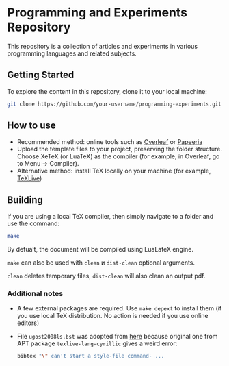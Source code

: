 # Programming and Experiments Repository

This repository is a collection of articles and experiments in various programming languages and related subjects.

## Getting Started

To explore the content in this repository, clone it to your local machine:

```bash
git clone https://github.com/your-username/programming-experiments.git
```

## How to use

* Recommended method: online tools such as [Overleaf](https://www.overleaf.com/) or [Papeeria](https://papeeria.com/)
* Upload the template files to your project, preserving the folder structure.
Choose XeTeX (or LuaTeX) as the compiler (for example, in Overleaf, go to Menu -> Compiler).
* Alternative method: install TeX locally on your machine (for example, [TeXLive](https://www.tug.org/texlive/))


## Building

If you are using a local TeX compiler, then simply navigate to a folder and use the command:
```sh
make
```
By defualt, the document will be compiled using LuaLateX engine.

`make` can also be used with `clean` и `dist-clean` optional arguments.

`clean` deletes temporary files, `dist-clean` will also clean an output pdf.


### Additional notes

* A few external packages are required. Use `make depext` to install them (if you use local TeX distribution. No action is needed if you use online editors)
* File `ugost2008ls.bst` was adopted from [here](https://github.com/anlun/Russian-Phd-LaTeX-Dissertation-Template/tree/master/BibTeX-Styles) because original one from APT package `texlive-lang-cyrillic` gives a weird error:

    ```sh
    bibtex "\" can't start a style-file command- ...
    ```

